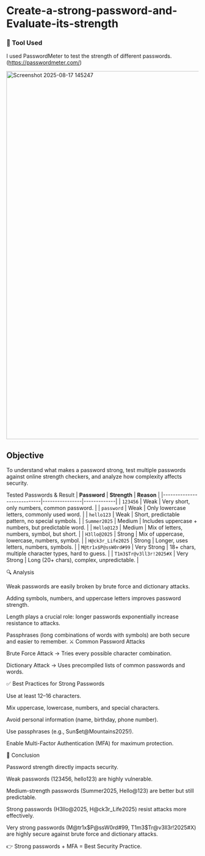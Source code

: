 # Create-a-strong-password-and-Evaluate-its-strength



### 🔧 Tool Used

I used PasswordMeter to test the strength of different passwords. (https://passwordmeter.com/)

<img width="1802" height="962" alt="Screenshot 2025-08-17 145247" src="https://github.com/user-attachments/assets/8749d479-f2b6-45cd-9e53-931799a04abf" />




## Objective

To understand what makes a password strong, test multiple passwords against online strength checkers, and analyze how complexity affects security.

 Tested Passwords & Result
| **Password**              | **Strength**   | **Reason** |
|----------------------------|----------------|-------------|
| `123456`                  | Weak           | Very short, only numbers, common password. |
| `password`                | Weak           | Only lowercase letters, commonly used word. |
| `hello123`                | Weak           | Short, predictable pattern, no special symbols. |
| `Summer2025`              | Medium         | Includes uppercase + numbers, but predictable word. |
| `Hello@123`               | Medium         | Mix of letters, numbers, symbol, but short. |
| `H3llo@2025`              | Strong         | Mix of uppercase, lowercase, numbers, symbol. |
| `H@ck3r_Life2025`         | Strong         | Longer, uses letters, numbers, symbols. |
| `M@tr1x$P@ssW0rd#99`      | Very Strong    | 18+ chars, multiple character types, hard to guess. |
| `T1m3$Tr@v3ll3r!2025#X`   | Very Strong    | Long (20+ chars), complex, unpredictable. |



🔍 Analysis

Weak passwords are easily broken by brute force and dictionary attacks.

Adding symbols, numbers, and uppercase letters improves password strength.

Length plays a crucial role: longer passwords exponentially increase resistance to attacks.

Passphrases (long combinations of words with symbols) are both secure and easier to remember.
⚔️ Common Password Attacks

Brute Force Attack → Tries every possible character combination.

Dictionary Attack → Uses precompiled lists of common passwords and words.

✅ Best Practices for Strong Passwords

Use at least 12–16 characters.

Mix uppercase, lowercase, numbers, and special characters.

Avoid personal information (name, birthday, phone number).

Use passphrases (e.g., Sun$et@Mountains2025!).

Enable Multi-Factor Authentication (MFA) for maximum protection.

📌 Conclusion

Password strength directly impacts security.

Weak passwords (123456, hello123) are highly vulnerable.

Medium-strength passwords (Summer2025, Hello@123) are better but still predictable.

Strong passwords (H3llo@2025, H@ck3r_Life2025) resist attacks more effectively.

Very strong passwords (M@tr1x$P@ssW0rd#99, T1m3$Tr@v3ll3r!2025#X) are highly secure against brute force and dictionary attacks.

👉 Strong passwords + MFA = Best Security Practice.
